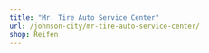```yaml
---
title: "Mr. Tire Auto Service Center"
url: /johnson-city/mr-tire-auto-service-center/
shop: Reifen
---
```

